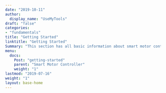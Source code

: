 ```yaml
---
date: "2019-10-11"
author:
  display_name: "UseMyTools"
draft: "false"
categories:
- "fundamentals"
title: "Getting Started"
linktitle: "Getting Started"
Summary: "This section has all basic information about smart motor controller regarding Product overview, Installation, User Guide, Releases etc.. This will help users to get started with the smart motor controller seamlessly"
menu:
  docs:
    Post: "getting-started"
    parent: "Smart Motor Controller"
    weight: "1"
lastmod: "2019-07-16"
weight: "1"
layout: base-home
---
```

